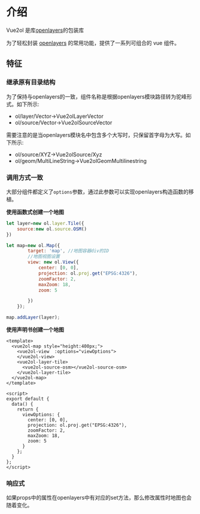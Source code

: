 #   介绍

Vue2ol 是库[openlayers](https://openlayers.org/)的包装库

为了轻松封装 [openlayers](https://openlayers.org/) 的常用功能，提供了一系列可组合的 vue 组件。

## 特征

### 继承原有目录结构

为了保持与openlayers的一致，组件名称是根据openlayers模块路径转为驼峰形式。如下所示:

- ol/layer/Vector->Vue2olLayerVector
- ol/source/Vector->Vue2olSourceVector

需要注意的是当openlayers模块名中包含多个大写时，只保留首字母为大写。如下所示:

- ol/source/XYZ->Vue2olSource/Xyz
- ol/geom/MultiLineString->Vue2olGeomMultilinestring

### 调用方式一致

大部分组件都定义了`options`参数，通过此参数可以实现openlayers构造函数的移植。

**使用函数式创建一个地图**

```javascript
let layer=new ol.layer.Tile({
    source:new ol.source.OSM()
})

let map=new ol.Map({
        target: 'map', //地图容器div的ID
        //地图视图设置
        view: new ol.View({
            center: [0, 0],
            projection: ol.proj.get("EPSG:4326"),
            zoomFactor: 2,
            maxZoom: 18,
            zoom: 5

        })
    });

map.addLayer(layer);
```

**使用声明书创建一个地图**

```vue
<template>
  <vue2ol-map style="height:400px;">
    <vue2ol-view  :options="viewOptions">
    </vue2ol-view>
    <vue2ol-layer-tile>
      <vue2ol-source-osm></vue2ol-source-osm>
    </vue2ol-layer-tile>
  </vue2ol-map>
</template>

<script>
export default {
  data() {
    return {
      viewOptions: {
        center: [0, 0],
        projection: ol.proj.get("EPSG:4326"),
        zoomFactor: 2,
        maxZoom: 18,
        zoom: 5
      }
    };
  }
};
</script>
```

### 响应式

如果props中的属性在openlayers中有对应的set方法，那么修改属性时地图也会随着变化。